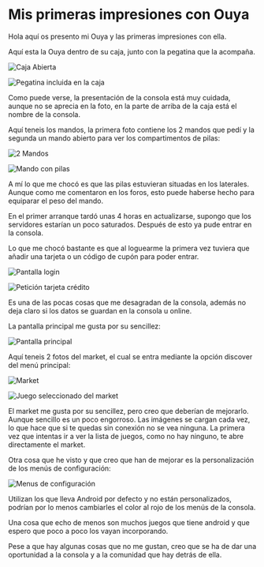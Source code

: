 # Mis primeras impresiones con Ouya

Hola aquí os presento mi Ouya y las primeras impresiones con ella.

Aquí esta la Ouya dentro de su caja, junto con la pegatina que la acompaña.

![Caja Abierta](http://4.bp.blogspot.com/-udMXaoz399k/Ud2DZRIpQXI/AAAAAAAAFME/FMPimO56b8c/s1600/IMAG0688.jpg)

![Pegatina incluida en la caja](http://3.bp.blogspot.com/-K8MLqJG_ZSc/Ud2DfASa5KI/AAAAAAAAFNQ/WeyxcyONvuA/s1600/IMAG0697.jpg)


Como puede verse, la presentación de la consola está muy cuidada, aunque no se aprecia en la foto, en la parte de arriba de la caja está el nombre de la consola.

Aquí teneis los mandos, la primera foto contiene los 2 mandos que pedí y la segunda un mando abierto para ver los compartimentos de pilas:

![2 Mandos](http://2.bp.blogspot.com/-kgjJKBPhfFM/Ud2DaFIW24I/AAAAAAAAFMQ/1UYDvCFtkvY/s1600/IMAG0689.jpg)

![Mando con pilas](http://3.bp.blogspot.com/-Ts7fKbPHKmQ/Ud2Dde6eRCI/AAAAAAAAFM4/uWcYCycQf_0/s1600/IMAG0694.jpg)

 A mí lo que me chocó es que las pilas estuvieran situadas en los laterales. Aunque como me comentaron en los foros, esto puede haberse hecho para equiparar el peso del mando.

En el primer arranque tardó unas 4 horas en actualizarse, supongo que los servidores estarían un poco saturados.
Después de esto ya pude entrar en la consola.

Lo que me chocó bastante es que al loguearme la primera vez tuviera que añadir una tarjeta o un código de cupón para poder entrar.

![Pantalla login](http://1.bp.blogspot.com/-8FES-EpDBRA/Ud2Df6WP2kI/AAAAAAAAFNU/GW3Xy9l5OdE/s1600/IMAG0698.jpg)

![Petición tarjeta crédito](http://3.bp.blogspot.com/-3BTNPhiGGKI/Ud2DgkUC2YI/AAAAAAAAFNg/UuUB-ZqSZxM/s1600/IMAG0699.jpg)


Es una de las pocas cosas que me desagradan de la consola, además no deja claro si los datos se guardan en la consola u online.

La pantalla principal me gusta por su sencillez:

![Pantalla principal](http://3.bp.blogspot.com/-ea0V57ZlqwM/Ud2DhYeVLSI/AAAAAAAAFNk/Ig_CQD0nxoA/s1600/IMAG0700.jpg)

Aquí teneis 2 fotos del market, el cual se entra mediante la opción discover del menú principal:

![Market](http://1.bp.blogspot.com/-Uztg86CHREI/Ud2DiQixunI/AAAAAAAAFNs/DTQPGQCJSWw/s1600/IMAG0701.jpg)

![Juego seleccionado del market](http://1.bp.blogspot.com/--gEl0WRa11M/Ud2DjXUhtvI/AAAAAAAAFN4/kkLG88XAYsU/s1600/IMAG0702.jpg)

El market me gusta por su sencillez, pero creo que deberían de mejorarlo. Aunque sencillo es un poco engorroso.
Las imágenes se cargan cada vez, lo que hace que si te quedas sin conexión no se vea ninguna.
La primera vez que intentas ir a ver la lista de juegos, como no hay ninguno, te abre directamente el market.

Otra cosa que he visto y que creo que han de mejorar es la personalización de los menús de configuración:

![Menus de configuración](http://1.bp.blogspot.com/-s8S167TmLzs/Ud2Dj0130wI/AAAAAAAAFN8/gvApvQvswhM/s1600/IMAG0703.jpg)

Utilizan los que lleva Android por defecto y no están personalizados, podrían por lo menos cambiarles el color al rojo de los menús de la consola.


Una cosa que echo de menos son muchos juegos que tiene android y que espero que poco a poco los vayan incorporando.

Pese a que hay algunas cosas que no me gustan, creo que se ha de dar una oportunidad a la consola y a la comunidad que hay detrás de ella.
